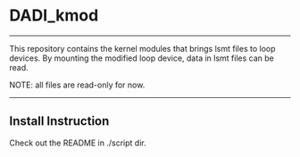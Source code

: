 # DADI_kmod
---
This repository contains the kernel modules that brings lsmt files to loop devices. By mounting the modified loop device, data in lsmt files can be read.

NOTE: all files are read-only for now.

---
## Install Instruction
Check out the README in ./script dir.
